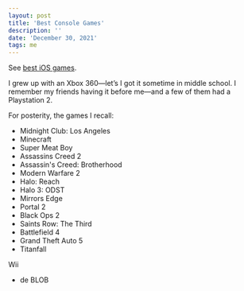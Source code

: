 ```yaml
---
layout: post
title: 'Best Console Games'
description: ''
date: 'December 30, 2021'
tags: me
---
```


See [best iOS games](https://lukasmurdock.com/best-ios-games/).

I grew up with an Xbox 360—let’s I got it sometime in middle school. I remember my friends having it before me—and a few of them had a Playstation 2.

For posterity, the games I recall:
- Midnight Club: Los Angeles
- Minecraft
- Super Meat Boy
- Assassins Creed 2
- Assassin's Creed: Brotherhood
- Modern Warfare 2
- Halo: Reach
- Halo 3: ODST
- Mirrors Edge
- Portal 2
- Black Ops 2
- Saints Row: The Third
- Battlefield 4
- Grand Theft Auto 5
- Titanfall


Wii
- de BLOB

